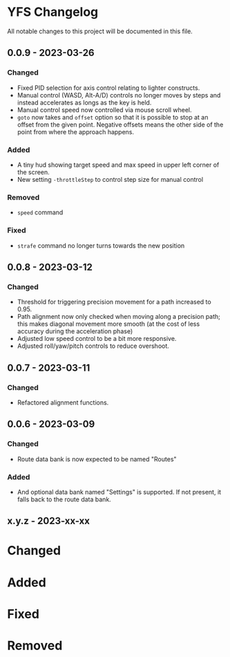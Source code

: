 # YFS Changelog

All notable changes to this project will be documented in this file.

## 0.0.9 - 2023-03-26

### Changed

* Fixed PID selection for axis control relating to lighter constructs.
* Manual control (WASD, Alt-A/D) controls no longer moves by steps and instead accelerates as longs as the key is held.
* Manual control speed now controlled via mouse scroll wheel.
* `goto` now takes and `offset` option so that it is possible to stop at an offset from the given point. Negative offsets means the other side of the point from where the approach happens.

### Added
* A tiny hud showing target speed and max speed in upper left corner of the screen.
* New setting `-throttleStep` to control step size for manual control

### Removed
* `speed` command

### Fixed

* `strafe` command no longer turns towards the new position

## 0.0.8 - 2023-03-12

### Changed

* Threshold for triggering precision movement for a path increased to 0.95.
* Path alignment now only checked when moving along a precision path; this makes diagonal movement more smooth (at the cost of less accuracy during the acceleration phase)
* Adjusted low speed control to be a bit more responsive.
* Adjusted roll/yaw/pitch controls to reduce overshoot.

## 0.0.7 - 2023-03-11

### Changed

* Refactored alignment functions.

## 0.0.6 - 2023-03-09

### Changed

* Route data bank is now expected to be named "Routes"

### Added

* And optional data bank named "Settings" is supported. If not present, it falls back to the route data bank.


## x.y.z - 2023-xx-xx

# Changed

# Added

# Fixed

# Removed

